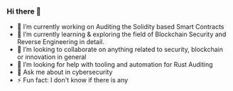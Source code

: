 ### Hi there 👋


- 🔭 I’m currently working on Auditing the Solidity based Smart Contracts
- 🌱 I’m currently learning & exploring the field of Blockchain Security and Reverse Engineering in detail.
- 👯 I’m looking to collaborate on anything related to security, blockchain or innovation in general
- 🤔 I’m looking for help with tooling and automation for Rust Auditing
- 💬 Ask me about in cybersecurity
- ⚡ Fun fact: I don't know if there is any

